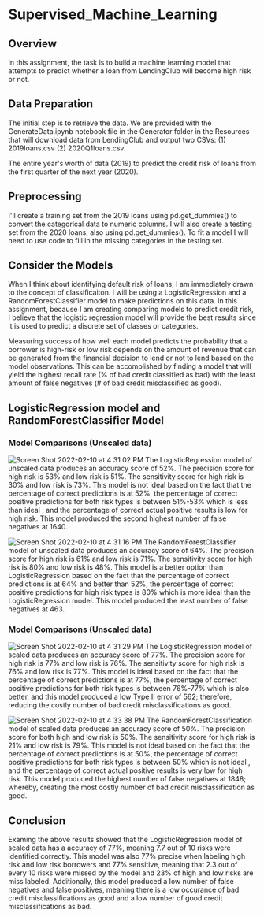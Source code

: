 # Supervised_Machine_Learning
## Overview
In this assignment, the task is to build a machine learning model that attempts to predict whether a loan from LendingClub 
will become high risk or not. 

## Data Preparation
The initial step is to retrieve the data. We are provided with the GenerateData.ipynb notebook file in the Generator folder in the Resources that
will download data from LendingClub and output two CSVs: (1) 2019loans.csv (2) 2020Q1loans.csv.

The entire year's worth of data (2019) to predict the credit risk of loans from the first quarter of the next year (2020).

## Preprocessing
I'll create a training set from the 2019 loans using pd.get_dummies() to convert the categorical data to numeric columns. I will also create a 
testing set from the 2020 loans, also using pd.get_dummies(). To fit a model I will need to use code to fill in the missing categories in the testing set.

## Consider the Models
When I think about identifying default risk of loans, I am immediately drawn to the concept of classificaiton. I will be using a LogisticRegression and a 
RandomForestClassifier model to make predictions on this data. In this assignment, because I am creating comparing models to predict credit risk, I believe 
that the logistic regression model will provide the best results since it is used to predict a discrete set of classes or categories.

Measuring success of how well each model predicts the probability that a borrower is high-risk or low risk depends on the amount of revenue that can be 
generated from the financial decision to lend or not to lend based on the model observations. This can be accomplished by finding a model that will yield the
highest recall rate (% of bad credit classified as bad) with the least amount of false negatives (# of bad credit misclassified as good). 

## LogisticRegression model and RandomForestClassifier Model 
### Model Comparisons (Unscaled data)
![Screen Shot 2022-02-10 at 4 31 02 PM](https://user-images.githubusercontent.com/89491352/153500419-71e8371d-d347-48c1-8d49-4ba2e42b1fdd.png)
The LogisticRegression model of unscaled data produces an accuracy score of 52%. The precision score for high risk is 53% and low risk is 51%. 
The sensitivity score for high risk is 30% and low risk is 73%. This model is not ideal based on the fact that the percentage of correct predictions is at 52%, 
the percentage of correct positive predictions for both risk types is between 51%-53% which is less than ideal , and the percentage of correct actual positive 
results is low for high risk. This model produced the second highest number of false negatives at 1640. 

![Screen Shot 2022-02-10 at 4 31 16 PM](https://user-images.githubusercontent.com/89491352/153500485-09d74dfa-52f9-47df-8b9d-c5953fefcd31.png)
The RandomForestClassifier model of unscaled data produces an accuracy score of 64%. The precision score for high risk is 61% and low risk is 71%. 
The sensitivity score for high risk is 80% and low risk is 48%. This model is a better option than LogisticRegression based on the fact that the percentage of 
correct predictions is at 64% and better than 52%, the percentage of correct positive predictions for high risk types is 80% which is more ideal than 
the LogisticRegression model. This model produced the least number of false negatives at 463.

### Model Comparisons (Unscaled data)
![Screen Shot 2022-02-10 at 4 31 29 PM](https://user-images.githubusercontent.com/89491352/153500541-09e46881-cfca-4a57-85d7-66c22d14d904.png)
The LogisticRegression model of scaled data produces an accuracy score of 77%. The precision score for high risk is 77% and low risk is 76%. The sensitivity score for high risk is 76% and low risk is 77%. This model is ideal based on the fact that the percentage of correct predictions is at 77%, the percentage of correct positive predictions for both risk types is between 76%-77% which is also better, and this model produced a low Type II error of 562; therefore, reducing the costly number of bad credit misclassifications as good.

![Screen Shot 2022-02-10 at 4 33 38 PM](https://user-images.githubusercontent.com/89491352/153500671-977a5b47-90b7-493a-ad4a-bc0b52a77050.png)
The RandomForestClassification model of scaled data produces an accuracy score of 50%. The precision score for both high and low risk is 50%. The sensitivity score for high risk is 21% and low risk is 79%. This model is not ideal based on the fact that the percentage of correct predictions is at 50%, the percentage of correct positive predictions for both risk types is between 50% which is not ideal , and the percentage of correct actual positive results is very low for high risk. This model produced the highest number of false negatives at 1848; whereby, creating the most costly number of bad credit misclassification as good.

## Conclusion
Examing the above results showed that the LogisticRegression model of scaled data has a accuracy of 77%, meaning 7.7 out of 10 risks were identified correctly. This model was also 77% precise when labeling high risk and low risk borrowers and 77% sensitive, meaning that 2.3 out of every 10 risks were missed by the model and 23% of high and low risks are miss labeled. Additionally, this model produced a low number of false negatives and false positives, meaning there is a low occurance of bad credit misclassifications as good and a low number of good credit misclassifications as bad. 



